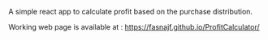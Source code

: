 A simple react app to calculate profit based on the purchase distribution.

Working web page is available at : https://fasnajf.github.io/ProfitCalculator/
